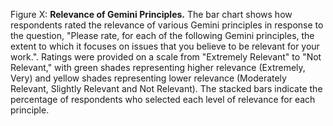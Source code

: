 Figure X: **Relevance of Gemini Principles.** The bar chart shows how respondents rated the relevance of various Gemini principles in response to the question, "Please rate, for each of the following Gemini principles, the extent to which it focuses on issues that you believe to be relevant for your work.". Ratings were provided on a scale from "Extremely Relevant" to "Not Relevant," with green shades representing higher relevance (Extremely, Very) and yellow shades representing lower relevance (Moderately Relevant, Slightly Relevant and Not Relevant). The stacked bars indicate the percentage of respondents who selected each level of relevance for each principle. 